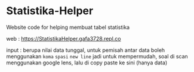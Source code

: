 # Statistika-Helper
Website code for helping membuat tabel statistika

web : https://StatistikaHelper.gafa3728.repl.co

input : berupa nilai data tunggal, untuk pemisah antar data boleh menggunakan `koma` `spasi` `new line`
jadi untuk mempermudah, soal di scan menggunakan google lens, lalu di copy paste ke sini (hanya data)
